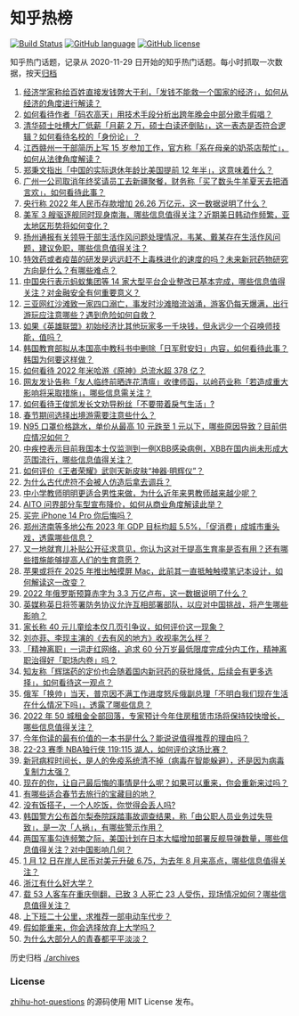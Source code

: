# 知乎热榜
[![Build Status](https://github.com/ToWeLong/zhihu-hot-questions/workflows/CI/badge.svg)](https://github.com/ToWeLong/zhihu-hot-questions/actions)
[![GitHub language](https://img.shields.io/badge/language-golang-orange.svg)](https://golang.org/)
[![GitHub license](https://img.shields.io/github/license/ToWeLong/zhihu-hot-questions)](https://github.com/ToWeLong/zhihu-hot-questions/blob/main/LICENSE)

知乎热门话题，记录从 2020-11-29 日开始的知乎热门话题。每小时抓取一次数据，按天[归档](./archives)

<!-- BEGIN -->

1. [经济学家称给百姓直接发钱弊大于利，「发钱不能救一个国家的经济」，如何从经济的角度进行解读？](https://www.zhihu.com/question/578456843)
1. [如何看待作者「码农高天」用技术手段分析出跨年晚会中部分歌手假唱？](https://www.zhihu.com/question/578095509)
1. [清华硕士吐槽大厂低薪「月薪 2 万，硕士白读还倒贴」，这一表态是否符合逻辑？如何看待名校的「身份论」？](https://www.zhihu.com/question/577910532)
1. [江西赣州一干部简历上写 15 岁参加工作，官方称「系在母亲的奶茶店帮忙」，如何从法律角度解读？](https://www.zhihu.com/question/578473397)
1. [郑秉文指出「中国的实际退休年龄比美国提前 12 年半」，这意味着什么？](https://www.zhihu.com/question/578277241)
1. [广州一公司取消年终奖请员工去新疆聚餐，财务称「买了数头牛羊夏天去把酒言欢」，如何看待此事？](https://www.zhihu.com/question/578095128)
1. [央行称 2022 年人民币存款增加 26.26 万亿元，这一数据说明了什么？](https://www.zhihu.com/question/577907584)
1. [美军 3 艘驱逐舰同时现身南海，哪些信息值得关注？近期美日韩动作频繁，亚太地区形势将如何变化？](https://www.zhihu.com/question/578492753)
1. [扬州通报有关领导干部生活作风问题处理情况，韦某、戴某存在生活作风问题，建议免职，哪些信息值得关注？](https://www.zhihu.com/question/578333063)
1. [特效药或者疫苗的研发是远远赶不上毒株进化的速度的吗？未来新冠药物研究方向是什么？有哪些难点？](https://www.zhihu.com/question/577120068)
1. [中国央行表示蚂蚁集团等 14 家大型平台企业整改已基本完成，哪些信息值得关注？对金融安全有何重要意义？](https://www.zhihu.com/question/578503803)
1. [三亚网红沙滩致一家四口溺亡，事发时沙滩暗流汹涌，游客仍每天爆满，出行游玩应注意哪些？遇到危险如何自救？](https://www.zhihu.com/question/577859734)
1. [如果《英雄联盟》初始经济比其他玩家多一千块钱，但永远少一个召唤师技能，值吗？](https://www.zhihu.com/question/578277128)
1. [韩国教育部拟从本国高中教科书中删除「日军慰安妇」内容，如何看待此事？韩国为何要这样做？](https://www.zhihu.com/question/578287206)
1. [如何看待 2022 年米哈游《原神》总流水超 378 亿？](https://www.zhihu.com/question/577935113)
1. [网友发讣告称「友人临终前晒连花清瘟」收律师函，以岭药业称「若造成重大影响将采取措施」，哪些信息需关注？](https://www.zhihu.com/question/578300293)
1. [如何看待王俊凯发长文劝导粉丝「不要带着戾气生活」?](https://www.zhihu.com/question/578456915)
1. [春节期间选择出境游需要注意些什么？](https://www.zhihu.com/question/575475646)
1. [N95 口罩价格跳水，单价从最高 10 元跌至 1 元以下，哪些原因导致？目前供应情况如何？](https://www.zhihu.com/question/578123455)
1. [中疾控表示目前我国本土仅监测到一例XBB感染病例，XBB在国内尚未形成大范围流行，哪些信息值得关注？](https://www.zhihu.com/question/578495251)
1. [如何评价《王者荣耀》武则天新皮肤“神器·明辉仪”？](https://www.zhihu.com/question/578459875)
1. [为什么古代虎符不会被人仿造后拿去调兵？](https://www.zhihu.com/question/327691427)
1. [中小学教师明明更适合男性来做，为什么近年来男教师越来越少呢？](https://www.zhihu.com/question/541375976)
1. [AITO 问界部分车型宣布降价，如何从商业角度解读此举？](https://www.zhihu.com/question/578452100)
1. [买完 iPhone 14 Pro 你后悔吗？](https://www.zhihu.com/question/554394209)
1. [郑州济南等多地公布 2023 年 GDP 目标均超 5.5%，「促消费」成城市重头戏，透露哪些信息？](https://www.zhihu.com/question/578285146)
1. [又一地就育儿补贴公开征求意见，你认为这对于提高生育率是否有用？还有哪些措施能够提高人们的生育意愿？](https://www.zhihu.com/question/578283384)
1. [苹果或将在 2025 年推出触摸屏 Mac，此前其一直抵触触摸笔记本设计，如何解读这一改变？](https://www.zhihu.com/question/578255123)
1. [2022 年俄罗斯预算赤字为 3.3 万亿卢布，这一数据说明了什么？](https://www.zhihu.com/question/577923753)
1. [英媒称英日将签署防务协议允许互相部署部队，以应对中国挑战，将产生哪些影响？](https://www.zhihu.com/question/578087545)
1. [家长称 40 元儿童绘本仅几页引争议，如何评价这一现象？](https://www.zhihu.com/question/578113736)
1. [刘亦菲、李现主演的《去有风的地方》收视率怎么样？](https://www.zhihu.com/question/577696944)
1. [「精神离职」一词走红网络，追求 60 分万岁最低限度完成分内工作，精神离职治得好「职场内卷」吗？](https://www.zhihu.com/question/578277340)
1. [知友称「辉瑞药的定价也会随着国内新冠药的获批降低，后续会有更多选择」，如何看待这一观点？](https://www.zhihu.com/question/578342828)
1. [俄军「换帅」当天，普京因不满工作进度怒斥俄副总理「不明白我们现在生活在什么情况下吗」，透露了哪些信息？](https://www.zhihu.com/question/578460510)
1. [2022 年 50 城租金全部回落，专家预计今年住房租赁市场将保持较快增长，哪些信息值得关注？](https://www.zhihu.com/question/578326611)
1. [今年你读的最有价值的一本书是什么？能说说值得推荐的理由吗？](https://www.zhihu.com/question/577640983)
1. [22-23 赛季 NBA独行侠 119:115 湖人，如何评价这场比赛？](https://www.zhihu.com/question/578461707)
1. [新冠病程时间长，是人的免疫系统清不掉（病毒在智能躲避），还是因为病毒复制力太强？](https://www.zhihu.com/question/577998640)
1. [现在的你，让自己最后悔的事情是什么呢？如果可以重来，你会重新来过吗？](https://www.zhihu.com/question/577730075)
1. [有哪些适合春节去旅行的宝藏目的地？](https://www.zhihu.com/question/577725092)
1. [没有饭搭子，一个人吃饭，你觉得会丢人吗?](https://www.zhihu.com/question/578497263)
1. [韩国警方公布首尔梨泰院踩踏事故调查结果，称「由公职人员业务过失导致」，是一次「人祸」，有哪些警示作用？](https://www.zhihu.com/question/578481664)
1. [两国军事勾连频繁之际，美国计划在日本大幅增加部署反舰导弹数量，哪些信息值得关注？对中国影响几何？](https://www.zhihu.com/question/578124676)
1. [1 月 12 日在岸人民币对美元升破 6.75，为去年 8 月来高点，哪些信息值得关注？](https://www.zhihu.com/question/578335061)
1. [浙江有什么好大学？](https://www.zhihu.com/question/545893299)
1. [载 53 人客车在重庆侧翻，已致 3 人死亡 23 人受伤，现场情况如何？哪些信息值得关注？](https://www.zhihu.com/question/578500243)
1. [上下班二十公里，求推荐一部电动车代步？](https://www.zhihu.com/question/291688105)
1. [假如能重来，你会选择放弃上大学吗？](https://www.zhihu.com/question/577940610)
1. [为什么大部分人的青春都平平淡淡？](https://www.zhihu.com/question/576198250)

<!-- END -->

历史归档 [./archives](./archives)


### License
[zhihu-hot-questions](https://github.com/towelong/zhihu-hot-questions) 的源码使用 MIT License 发布。